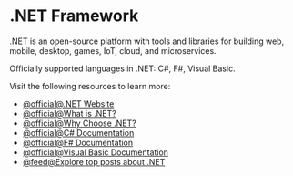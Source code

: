 # .NET Framework

.NET is an open-source platform with tools and libraries for building web, mobile, desktop, games, IoT, cloud, and microservices.

Officially supported languages in .NET: C#, F#, Visual Basic.

Visit the following resources to learn more:

- [@official@.NET Website](https://dotnet.microsoft.com/en-us/)
- [@official@What is .NET?](https://dotnet.microsoft.com/en-us/learn/dotnet/what-is-dotnet)
- [@official@Why Choose .NET?](https://dotnet.microsoft.com/en-us/platform/why-choose-dotnet)
- [@official@C# Documentation](https://learn.microsoft.com/en-us/dotnet/csharp/?WT.mc_id=dotnet-35129-website)
- [@official@F# Documentation](https://learn.microsoft.com/en-us/dotnet/fsharp/?WT.mc_id=dotnet-35129-website)
- [@official@Visual Basic Documentation](https://learn.microsoft.com/en-us/dotnet/visual-basic/?WT.mc_id=dotnet-35129-website)
- [@feed@Explore top posts about .NET](https://app.daily.dev/tags/.net?ref=roadmapsh)